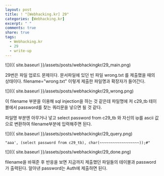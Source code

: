 ```yaml
---
layout: post
title: ! "[Webhacking.kr] 29"
categories: [Webhacking.kr]
excerpt: " "
comments: true
share: true
tags:
  - Webhacking.kr
  - 29
  - write-up
---
```


![]({{ site.baseurl }}/assets/posts/webhackingkr/29_main.png)

29번은 파일 업로드 문제이다.
문서파일에 있던 빈 파일 wrong.txt 를 제출했을 때의 상태이다.
filename="wrong.txt" 이렇게 제출한 파일명과 확장자가 들어간다.

![]({{ site.baseurl }}/assets/posts/webhackingkr/29_wrong.png)

이 filename 부분을 이용해 sql injection을 하는 것 같은데
파일명에 저 c29_tb 테이블에서 password를 찾는 쿼리문을 넣으면 될 것 같다.

파일명 부분엔 아무거나 넣고 select password from c29_tb 와 자신의 ip를 ascii 값으로 변환하여 filename부분에 입력해주면 된다.

![]({{ site.baseurl }}/assets/posts/webhackingkr/29_query.png)

` "aaa', (select password from c29_tb), char(~~~~~~~~~~~~~~~~~~));#" `

![]({{ site.baseurl }}/assets/posts/webhackingkr/29_done.png)

filename을 바꿔준 후 반응을 보면 지금까지 제출했던 파일들의 테이블과 password가 출력된다.
알아낸 password는 Auth에 제출하면 된다.

